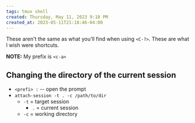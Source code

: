 ```yaml
---
tags: tmux shell
created: Thursday, May 11, 2023 9:18 PM
created_at: 2023-05-11T21:18:46-04:00
---
```


These aren't the same as what you'll find when using `<C-?>`. These are what I wish were shortcuts.

**NOTE:** My prefix is `<c-a>`

## Changing the directory of the current session
- `<prefi> :` -- open the prompt
- `attach-session -t . -c /path/to/dir`
    - `-t` = target session
        - `.` = current session
    - `-c` = working directory